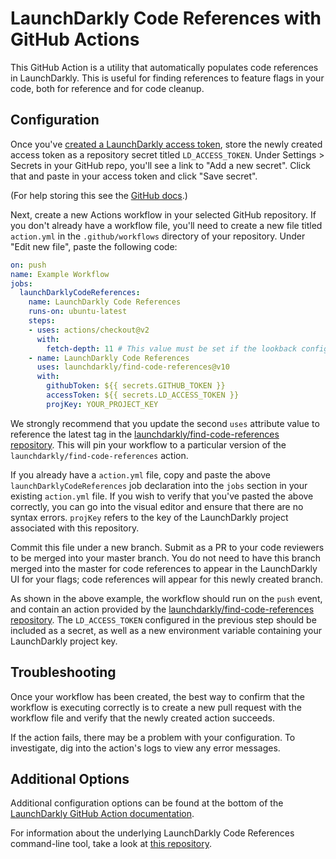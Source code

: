 # LaunchDarkly Code References with GitHub Actions

This GitHub Action is a utility that automatically populates code references in LaunchDarkly. This is useful for finding references to feature flags in your code, both for reference and for code cleanup.

## Configuration

Once you've [created a LaunchDarkly access token](https://docs.launchdarkly.com/docs/git-code-references#section-creating-an-access-token), store the newly created access token as a repository secret titled `LD_ACCESS_TOKEN`. Under Settings > Secrets in your GitHub repo, you'll see a link to "Add a new secret".  Click that and paste in your access token and click "Save secret".

(For help storing this see the [GitHub docs](https://help.github.com/en/articles/creating-a-github-action).)

Next, create a new Actions workflow in your selected GitHub repository. If you don't already have a workflow file, you'll need to create a new file titled `action.yml` in the `.github/workflows` directory of your repository.  Under "Edit new file", paste the following code:

```yaml
on: push
name: Example Workflow
jobs:
  launchDarklyCodeReferences:
    name: LaunchDarkly Code References
    runs-on: ubuntu-latest
    steps:
    - uses: actions/checkout@v2
      with:
        fetch-depth: 11 # This value must be set if the lookback configuration option is not disabled for find-code-references. Read more: https://github.com/launchdarkly/ld-find-code-refs#searching-for-unused-flags-extinctions
    - name: LaunchDarkly Code References
      uses: launchdarkly/find-code-references@v10
      with:
        githubToken: ${{ secrets.GITHUB_TOKEN }}
        accessToken: ${{ secrets.LD_ACCESS_TOKEN }}
        projKey: YOUR_PROJECT_KEY
```

We strongly recommend that you update the second `uses` attribute value to reference the latest tag in the [launchdarkly/find-code-references repository](https://github.com/launchdarkly/find-code-references). This will pin your workflow to a particular version of the `launchdarkly/find-code-references` action.

If you already have a `action.yml` file, copy and paste the above `launchDarklyCodeReferences` job declaration into the `jobs` section in your existing `action.yml` file.  If you wish to verify that you've pasted the above correctly, you can go into the visual editor and ensure that there are no syntax errors. `projKey` refers to the key of the LaunchDarkly project associated with this repository.

Commit this file under a new branch.  Submit as a PR to your code reviewers to be merged into your master branch.  You do not need to have this branch merged into the master for code references to appear in the LaunchDarkly UI for your flags; code references will appear for this newly created branch.

As shown in the above example, the workflow should run on the `push` event, and contain an action provided by the [launchdarkly/find-code-references repository](https://github.com/launchdarkly/find-code-references). The `LD_ACCESS_TOKEN` configured in the previous step should be included as a secret, as well as a new environment variable containing your LaunchDarkly project key.

## Troubleshooting

Once your workflow has been created, the best way to confirm that the workflow is executing correctly is to create a new pull request with the workflow file and verify that the newly created action succeeds.

If the action fails, there may be a problem with your configuration. To investigate, dig into the action's logs to view any error messages.

## Additional Options

Additional configuration options can be found at the bottom of the [LaunchDarkly GitHub Action documentation](https://docs.launchdarkly.com/docs/github-actions#section-additional-configuration-options).

For information about the underlying LaunchDarkly Code References command-line tool, take a look at [this repository](https://github.com/launchdarkly/ld-find-code-refs).
